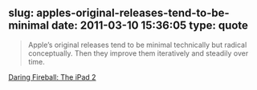slug: apples-original-releases-tend-to-be-minimal
date: 2011-03-10 15:36:05
type: quote
---

> Apple’s original releases tend to be minimal technically but radical conceptually. Then they improve them iteratively and steadily over time.

[Daring Fireball: The iPad 2](http://daringfireball.net/2011/03/the_ipad_2)
